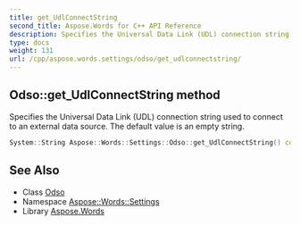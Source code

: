 ```yaml
---
title: get_UdlConnectString
second_title: Aspose.Words for C++ API Reference
description: Specifies the Universal Data Link (UDL) connection string used to connect to an external data source. The default value is an empty string.
type: docs
weight: 131
url: /cpp/aspose.words.settings/odso/get_udlconnectstring/
---
```

## Odso::get_UdlConnectString method


Specifies the Universal Data Link (UDL) connection string used to connect to an external data source. The default value is an empty string.

```cpp
System::String Aspose::Words::Settings::Odso::get_UdlConnectString() const
```

## See Also

* Class [Odso](../)
* Namespace [Aspose::Words::Settings](../../)
* Library [Aspose.Words](../../../)
